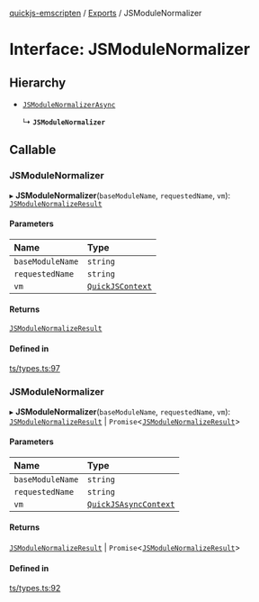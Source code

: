 [quickjs-emscripten](../README.md) / [Exports](../modules.md) / JSModuleNormalizer

# Interface: JSModuleNormalizer

## Hierarchy

- [`JSModuleNormalizerAsync`](JSModuleNormalizerAsync.md)

  ↳ **`JSModuleNormalizer`**

## Callable

### JSModuleNormalizer

▸ **JSModuleNormalizer**(`baseModuleName`, `requestedName`, `vm`): [`JSModuleNormalizeResult`](../modules.md#jsmodulenormalizeresult)

#### Parameters

| Name | Type |
| :------ | :------ |
| `baseModuleName` | `string` |
| `requestedName` | `string` |
| `vm` | [`QuickJSContext`](../classes/QuickJSContext.md) |

#### Returns

[`JSModuleNormalizeResult`](../modules.md#jsmodulenormalizeresult)

#### Defined in

[ts/types.ts:97](https://github.com/justjake/quickjs-emscripten/blob/master/ts/types.ts#L97)

### JSModuleNormalizer

▸ **JSModuleNormalizer**(`baseModuleName`, `requestedName`, `vm`): [`JSModuleNormalizeResult`](../modules.md#jsmodulenormalizeresult) \| `Promise`<[`JSModuleNormalizeResult`](../modules.md#jsmodulenormalizeresult)\>

#### Parameters

| Name | Type |
| :------ | :------ |
| `baseModuleName` | `string` |
| `requestedName` | `string` |
| `vm` | [`QuickJSAsyncContext`](../classes/QuickJSAsyncContext.md) |

#### Returns

[`JSModuleNormalizeResult`](../modules.md#jsmodulenormalizeresult) \| `Promise`<[`JSModuleNormalizeResult`](../modules.md#jsmodulenormalizeresult)\>

#### Defined in

[ts/types.ts:92](https://github.com/justjake/quickjs-emscripten/blob/master/ts/types.ts#L92)
